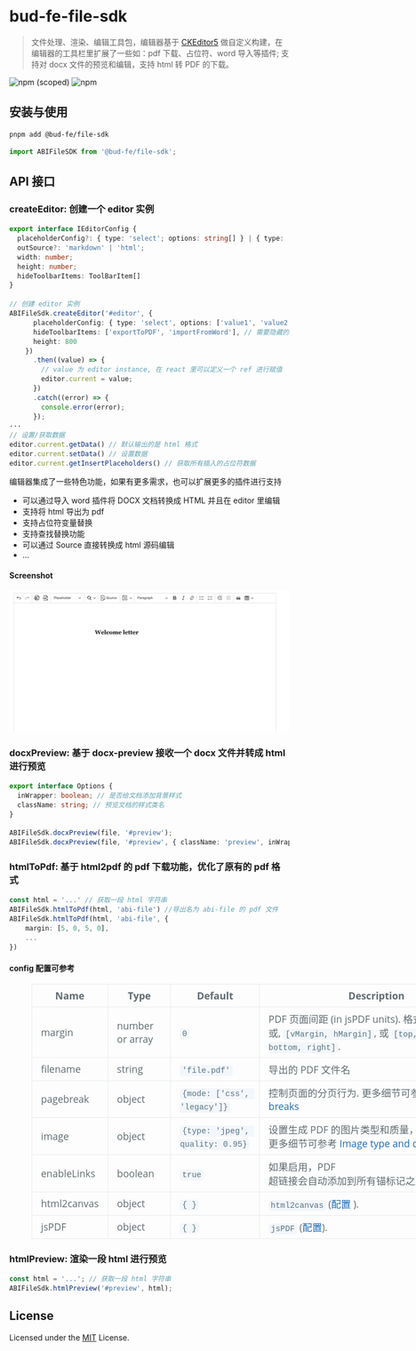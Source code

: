 # bud-fe-file-sdk

> 文件处理、渲染、编辑工具包，编辑器基于 [CKEditor5](https://ckeditor.com/ckeditor-5/) 做自定义构建，在编辑器的工具栏里扩展了一些如：pdf 下载、占位符、word 导入等插件; 支持对 docx 文件的预览和编辑，支持 html 转 PDF 的下载。

![npm (scoped)](https://img.shields.io/npm/v/@bud-fe/file-sdk?style=flat-square)
![npm](https://img.shields.io/npm/dt/@bud-fe/file-sdk?style=flat-square)

## 安装与使用

```bash
pnpm add @bud-fe/file-sdk
```

```typescript
import ABIFileSDK from '@bud-fe/file-sdk';
```

## API 接口

### createEditor: 创建一个 editor 实例

```typescript
export interface IEditorConfig {
  placeholderConfig?: { type: 'select'; options: string[] } | { type: 'input' };
  outSource?: 'markdown' | 'html';
  width: number;
  height: number;
  hideToolbarItems: ToolBarItem[]
}

// 创建 editor 实例
ABIFileSdk.createEditor('#editor', {
      placeholderConfig: { type: 'select', options: ['value1', 'value2']}, // 不传 placeholderConfig 配置时默认以 input 形式
      hideToolbarItems: ['exportToPDF', 'importFromWord'], // 需要隐藏的工具栏插件
      height: 800
    })
      .then((value) => {
        // value 为 editor instance, 在 react 里可以定义一个 ref 进行赋值
        editor.current = value;
      })
      .catch((error) => {
        console.error(error);
      });
···
// 设置/获取数据
editor.current.getData() // 默认输出的是 html 格式
editor.current.setData() // 设置数据
editor.current.getInsertPlaceholders() // 获取所有插入的占位符数据
```

编辑器集成了一些特色功能，如果有更多需求，也可以扩展更多的插件进行支持

- 可以通过导入 word 插件将 DOCX 文档转换成 HTML 并且在 editor 里编辑
- 支持将 html 导出为 pdf
- 支持占位符变量替换
- 支持查找替换功能
- 可以通过 Source 直接转换成 html 源码编辑
- ...

#### Screenshot

<img src="./editor.png">

### docxPreview: 基于 docx-preview 接收一个 docx 文件并转成 html 进行预览

```typescript
export interface Options {
  inWrapper: boolean; // 是否给文档添加背景样式
  className: string; // 预览文档的样式类名
}

ABIFileSdk.docxPreview(file, '#preview');
ABIFileSdk.docxPreview(file, '#preview', { className: 'preview', inWrapper: true });
```

### htmlToPdf: 基于 html2pdf 的 pdf 下载功能，优化了原有的 pdf 格式

```typescript
const html = '...' // 获取一段 html 字符串
ABIFileSdk.htmlToPdf(html, 'abi-file') //导出名为 abi-file 的 pdf 文件
ABIFileSdk.htmlToPdf(html, 'abi-file', {
    margin: [5, 0, 5, 0],
    ...
})
```

#### config 配置可参考

<figure class="table">
    <table style="-webkit-text-stroke-width:0px;border-collapse:collapse;border-spacing:0px;box-sizing:border-box;color:rgb(96, 108, 113);display:block;font-family:&quot;Open Sans&quot;, &quot;Helvetica Neue&quot;, Helvetica, Arial, sans-serif;font-size:17.6px;font-style:normal;font-variant-caps:normal;font-variant-ligatures:normal;font-weight:400;letter-spacing:normal;orphans:2;overflow:auto;text-align:start;text-decoration-color:initial;text-decoration-style:initial;text-decoration-thickness:initial;text-transform:none;white-space:normal;widows:2;width:832px;word-break:keep-all;word-spacing:0px;">
        <thead style="box-sizing:border-box;margin-top:0px;">
            <tr style="box-sizing:border-box;margin-top:0px;">
                <th style="border:1px solid rgb(233, 235, 236);box-sizing:border-box;margin-top:0px;padding:0.5rem 1rem;">
                    <strong>Name</strong>
                </th>
                <th style="border:1px solid rgb(233, 235, 236);box-sizing:border-box;padding:0.5rem 1rem;">
                    <strong>Type</strong>
                </th>
                <th style="border:1px solid rgb(233, 235, 236);box-sizing:border-box;padding:0.5rem 1rem;">
                    <strong>Default</strong>
                </th>
                <th style="border:1px solid rgb(233, 235, 236);box-sizing:border-box;padding:0.5rem 1rem;">
                    <strong>Description</strong>
                </th>
            </tr>
        </thead>
        <tbody style="box-sizing:border-box;">
            <tr style="box-sizing:border-box;margin-top:0px;">
                <td style="border:1px solid rgb(233, 235, 236);box-sizing:border-box;margin-top:0px;padding:0.5rem 1rem;">
                    margin
                </td>
                <td style="border:1px solid rgb(233, 235, 236);box-sizing:border-box;padding:0.5rem 1rem;">
                    number or array
                </td>
                <td style="border:1px solid rgb(233, 235, 236);box-sizing:border-box;padding:0.5rem 1rem;">
                    <code class="language-plaintext highlighter-rouge" style="background-color:rgb(243, 246, 250);border-radius:0.3rem;box-sizing:border-box;color:rgb(86, 116, 130);font-family:Consolas, &quot;Liberation Mono&quot;, Menlo, Courier, monospace;font-size:0.9rem;margin-top:0px;padding:2px 4px;">0</code>
                </td>
                <td style="border:1px solid rgb(233, 235, 236);box-sizing:border-box;padding:0.5rem 1rem;">
                    PDF 页面间距 (in jsPDF units). 格式为 number 或, <code class="language-plaintext highlighter-rouge" style="background-color:rgb(243, 246, 250);border-radius:0.3rem;box-sizing:border-box;color:rgb(86, 116, 130);font-family:Consolas, &quot;Liberation Mono&quot;, Menlo, Courier, monospace;font-size:0.9rem;margin-top:0px;padding:2px 4px;">[vMargin, hMargin]</code>, 或 <code class="language-plaintext highlighter-rouge" style="background-color:rgb(243, 246, 250);border-radius:0.3rem;box-sizing:border-box;color:rgb(86, 116, 130);font-family:Consolas, &quot;Liberation Mono&quot;, Menlo, Courier, monospace;font-size:0.9rem;padding:2px 4px;">[top, left, bottom, right]</code>.
                </td>
            </tr>
            <tr style="box-sizing:border-box;">
                <td style="border:1px solid rgb(233, 235, 236);box-sizing:border-box;margin-top:0px;padding:0.5rem 1rem;">
                    filename
                </td>
                <td style="border:1px solid rgb(233, 235, 236);box-sizing:border-box;padding:0.5rem 1rem;">
                    string
                </td>
                <td style="border:1px solid rgb(233, 235, 236);box-sizing:border-box;padding:0.5rem 1rem;">
                    <code class="language-plaintext highlighter-rouge" style="background-color:rgb(243, 246, 250);border-radius:0.3rem;box-sizing:border-box;color:rgb(86, 116, 130);font-family:Consolas, &quot;Liberation Mono&quot;, Menlo, Courier, monospace;font-size:0.9rem;margin-top:0px;padding:2px 4px;">'file.pdf'</code>
                </td>
                <td style="border:1px solid rgb(233, 235, 236);box-sizing:border-box;padding:0.5rem 1rem;">
                    导出的 PDF 文件名
                </td>
            </tr>
            <tr style="box-sizing:border-box;">
                <td style="border:1px solid rgb(233, 235, 236);box-sizing:border-box;margin-top:0px;padding:0.5rem 1rem;">
                    pagebreak
                </td>
                <td style="border:1px solid rgb(233, 235, 236);box-sizing:border-box;padding:0.5rem 1rem;">
                    object
                </td>
                <td style="border:1px solid rgb(233, 235, 236);box-sizing:border-box;padding:0.5rem 1rem;">
                    <code class="language-plaintext highlighter-rouge" style="background-color:rgb(243, 246, 250);border-radius:0.3rem;box-sizing:border-box;color:rgb(86, 116, 130);font-family:Consolas, &quot;Liberation Mono&quot;, Menlo, Courier, monospace;font-size:0.9rem;margin-top:0px;padding:2px 4px;">{mode: ['css', 'legacy']}</code>
                </td>
                <td style="border:1px solid rgb(233, 235, 236);box-sizing:border-box;padding:0.5rem 1rem;">
                    控制页面的分页行为. 更多细节可参考 <a style="background-color:transparent;box-sizing:border-box;color:rgb(30, 107, 184);margin-top:0px;text-decoration:none;" href="https://ekoopmans.github.io/html2pdf.js/#page-breaks">Page-breaks</a>
                </td>
            </tr>
            <tr style="box-sizing:border-box;">
                <td style="border:1px solid rgb(233, 235, 236);box-sizing:border-box;margin-top:0px;padding:0.5rem 1rem;">
                    image
                </td>
                <td style="border:1px solid rgb(233, 235, 236);box-sizing:border-box;padding:0.5rem 1rem;">
                    object
                </td>
                <td style="border:1px solid rgb(233, 235, 236);box-sizing:border-box;padding:0.5rem 1rem;">
                    <code class="language-plaintext highlighter-rouge" style="background-color:rgb(243, 246, 250);border-radius:0.3rem;box-sizing:border-box;color:rgb(86, 116, 130);font-family:Consolas, &quot;Liberation Mono&quot;, Menlo, Courier, monospace;font-size:0.9rem;margin-top:0px;padding:2px 4px;">{type: 'jpeg', quality: 0.95}</code>
                </td>
                <td style="border:1px solid rgb(233, 235, 236);box-sizing:border-box;padding:0.5rem 1rem;">
                    设置生成 PDF 的图片类型和质量，更多细节可参考 <a style="background-color:transparent;box-sizing:border-box;color:rgb(30, 107, 184);margin-top:0px;text-decoration:none;" href="https://ekoopmans.github.io/html2pdf.js/#image-type-and-quality">Image type and quality</a>
                </td>
            </tr>
            <tr style="box-sizing:border-box;">
                <td style="border:1px solid rgb(233, 235, 236);box-sizing:border-box;margin-top:0px;padding:0.5rem 1rem;">
                    enableLinks
                </td>
                <td style="border:1px solid rgb(233, 235, 236);box-sizing:border-box;padding:0.5rem 1rem;">
                    boolean
                </td>
                <td style="border:1px solid rgb(233, 235, 236);box-sizing:border-box;padding:0.5rem 1rem;">
                    <code class="language-plaintext highlighter-rouge" style="background-color:rgb(243, 246, 250);border-radius:0.3rem;box-sizing:border-box;color:rgb(86, 116, 130);font-family:Consolas, &quot;Liberation Mono&quot;, Menlo, Courier, monospace;font-size:0.9rem;margin-top:0px;padding:2px 4px;">true</code>
                </td>
                <td style="border:1px solid rgb(233, 235, 236);box-sizing:border-box;padding:0.5rem 1rem;">
                    如果启用，PDF 超链接会自动添加到所有锚标记之上
                </td>
            </tr>
            <tr style="box-sizing:border-box;">
                <td style="border:1px solid rgb(233, 235, 236);box-sizing:border-box;margin-top:0px;padding:0.5rem 1rem;">
                    html2canvas
                </td>
                <td style="border:1px solid rgb(233, 235, 236);box-sizing:border-box;padding:0.5rem 1rem;">
                    object
                </td>
                <td style="border:1px solid rgb(233, 235, 236);box-sizing:border-box;padding:0.5rem 1rem;">
                    <code class="language-plaintext highlighter-rouge" style="background-color:rgb(243, 246, 250);border-radius:0.3rem;box-sizing:border-box;color:rgb(86, 116, 130);font-family:Consolas, &quot;Liberation Mono&quot;, Menlo, Courier, monospace;font-size:0.9rem;margin-top:0px;padding:2px 4px;">{ }</code>
                </td>
                <td style="border:1px solid rgb(233, 235, 236);box-sizing:border-box;padding:0.5rem 1rem;">
                    <code class="language-plaintext highlighter-rouge" style="background-color:rgb(243, 246, 250);border-radius:0.3rem;box-sizing:border-box;color:rgb(86, 116, 130);font-family:Consolas, &quot;Liberation Mono&quot;, Menlo, Courier, monospace;font-size:0.9rem;margin-top:0px;padding:2px 4px;">html2canvas</code> (<a style="background-color:transparent;box-sizing:border-box;color:rgb(30, 107, 184);text-decoration:none;" href="https://html2canvas.hertzen.com/configuration">配置</a> ).
                </td>
            </tr>
            <tr style="box-sizing:border-box;">
                <td style="border:1px solid rgb(233, 235, 236);box-sizing:border-box;margin-top:0px;padding:0.5rem 1rem;">
                    jsPDF
                </td>
                <td style="border:1px solid rgb(233, 235, 236);box-sizing:border-box;padding:0.5rem 1rem;">
                    object
                </td>
                <td style="border:1px solid rgb(233, 235, 236);box-sizing:border-box;padding:0.5rem 1rem;">
                    <code class="language-plaintext highlighter-rouge" style="background-color:rgb(243, 246, 250);border-radius:0.3rem;box-sizing:border-box;color:rgb(86, 116, 130);font-family:Consolas, &quot;Liberation Mono&quot;, Menlo, Courier, monospace;font-size:0.9rem;margin-top:0px;padding:2px 4px;">{ }</code>
                </td>
                <td style="border:1px solid rgb(233, 235, 236);box-sizing:border-box;padding:0.5rem 1rem;">
                     <code class="language-plaintext highlighter-rouge" style="background-color:rgb(243, 246, 250);border-radius:0.3rem;box-sizing:border-box;color:rgb(86, 116, 130);font-family:Consolas, &quot;Liberation Mono&quot;, Menlo, Courier, monospace;font-size:0.9rem;margin-top:0px;padding:2px 4px;">jsPDF</code> (<a style="background-color:transparent;box-sizing:border-box;color:rgb(30, 107, 184);text-decoration:none;" href="http://rawgit.com/MrRio/jsPDF/master/docs/jsPDF.html">配置</a>).
                </td>
            </tr>
        </tbody>
    </table>
</figure>

### htmlPreview: 渲染一段 html 进行预览

```typescript
const html = '...'; // 获取一段 html 字符串
ABIFileSdk.htmlPreview('#preview', html);
```

## License

Licensed under the [MIT](/LICENSE) License.
